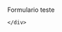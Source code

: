 <!DOCTYPE html>
<html lang="pt">
<head>
    <meta charset="UTF-8">
    <link rel="stylesheet" href="style.css">
    <meta http-equiv="X-UA-Compatible" content="IE=edge">
    <meta name="viewport" content="width=device-width, initial-scale=1.0">
    <title>Site test</title>
</head>
<body>
    <div id="back">
        <br>
        <p id="paragrafo">Formulario teste</p>

    </div>
</body>
</html>
